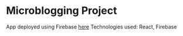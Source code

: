 # Microblogging Project

App deployed using Firebase [here](https://micro-blogging-project-b48cb.web.app/)
Technologies used: React, Firebase
